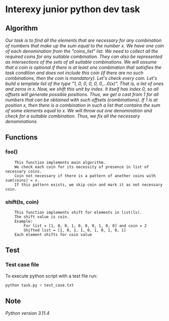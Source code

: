 # Interexy junior python dev task

## Algorithm

_Our task is to find all the elements that are necessary for any combination of numbers that make up the sum equal to the number x.
We have one coin of each denomination from the "coins_list" list.
We need to collect all the required coins for any suitable combination. They can also be represented as intersections of the sets of all suitable combinations.
We will assume that a coin is optional if there is at least one combination that satisfies the task condition and does not include this coin (if there are no such combinations, then the coin is mandatory).
Let's check every coin.
Let's build a template list of the type "1, 0, 0, 0, 0, 0,...0(x)". That is, a list of ones and zeros in x.
Now, we shift this unit by index. It itself has index 0, so all offsets will generate possible positions. Thus, we get a cast from 1 for all numbers that can be obtained with such offsets (combinations). If 1 is at position x, then there is a combination in such a list that contains the sum of some elements equal to x.
We will throw out one denomination and check for a suitable combination. Thus, we fix all the necessary denominations._

## Functions

### foo()
        This function implements main algorithm.
        We check each coin for its necessity of presence in list of necessary coins.
        Coin not necessary if there is a pattern of another coins with sum(coins) = x.
        If this pattern exists, we skip coin and mark it as not necessary coin.


### shift(ls, coin)
        This function implements shift for elements in list(ls).
        The shift value is coin.
        Example:
            For list = [1, 0, 0, 1, 0, 0, 0, 1, 0, 0] and coin = 2
            Shifted list = [1, 0, 1, 1, 0, 1, 0, 1, 0, 1]
        Each element shifts for coin value


## Test

### Test case file

To execute python script with a test file run:
```sh
python task.py < test_case.txt
```

## Note

_Python version 3.11.4_

